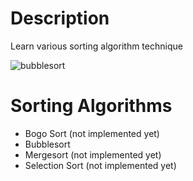 # Description
Learn various sorting algorithm technique

![bubblesort](https://github.com/sarumaha/algorithm/tree/main/images/bubble_sort.png?raw=true)

 
# Sorting Algorithms
- Bogo Sort (not implemented yet)
- Bubblesort
- Mergesort (not implemented yet)
- Selection Sort (not implemented yet)


